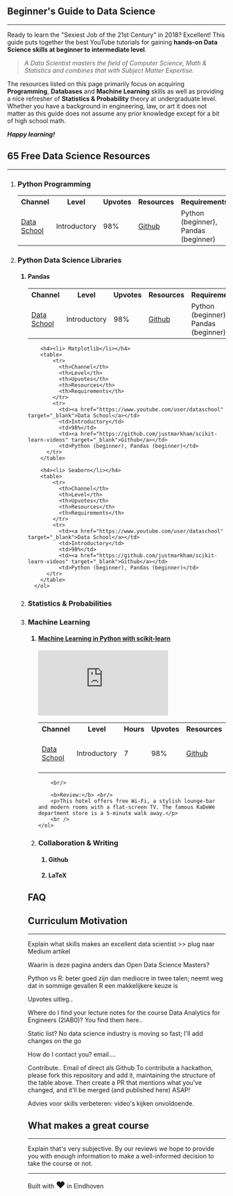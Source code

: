 <head>
  <link rel="stylesheet" type="text/css" href="style.css">
</head>

<h2>Beginner's Guide to Data Science</h2>
<hr>
Ready to learn the "Sexiest Job of the 21st Century" in 2018? Excellent! This guide puts together the best YouTube tutorials for gaining <b>hands-on Data Science skills at beginner to intermediate level</b>.

<blockquote><i>A Data Scientist masters the field of Computer Science, Math & Statistics and combines that with Subject Matter Expertise.</i></blockquote>

The resources listed on this page primarily focus on acquiring <b>Programming</b>, <b>Databases</b> and <b>Machine Learning</b> skills as well as providing a nice refresher of <b>Statistics & Probability</b> theory at undergraduate level. Whether you have a background in engineering, law, or art it does not matter as this guide does not assume any prior knowledge except for a bit of high school math. 

<b><i>Happy learning!</i></b>

<h2>65 Free Data Science Resources</h2>
<hr>

<ol> 
  <li><h3>Python Programming</h3>
  <table>
      <tr>
        <th>Channel</th>
        <th>Level</th>
        <th>Upvotes</th>
        <th>Resources</th>
        <th>Requirements</th>
      </tr>
      <tr>
        <td><a href="https://www.youtube.com/user/dataschool" target="_blank">Data School</a></td>
        <td>Introductory</td>
        <td>98%</td>
        <td><a href="https://github.com/justmarkham/scikit-learn-videos" target="_blank">Github</a></td>
        <td>Python (beginner), Pandas (beginner)</td>
    </tr>
  </table>
  </li>

  <li>
    <h3> Python Data Science Libraries</h3>
      <ol>
        <h4><li> Pandas</li></h4>
        <table>
            <tr>
              <th>Channel</th>
              <th>Level</th>
              <th>Upvotes</th>
              <th>Resources</th>
              <th>Requirements</th>
            </tr>
            <tr>
              <td><a href="https://www.youtube.com/user/dataschool" target="_blank">Data School</a></td>
              <td>Introductory</td>
              <td>98%</td>
              <td><a href="https://github.com/justmarkham/scikit-learn-videos" target="_blank">Github</a></td>
              <td>Python (beginner), Pandas (beginner)</td>
          </tr>
        </table>
        
        <h4><li> Matplotlib</li></h4>
        <table>
            <tr>
              <th>Channel</th>
              <th>Level</th>
              <th>Upvotes</th>
              <th>Resources</th>
              <th>Requirements</th>
            </tr>
            <tr>
              <td><a href="https://www.youtube.com/user/dataschool" target="_blank">Data School</a></td>
              <td>Introductory</td>
              <td>98%</td>
              <td><a href="https://github.com/justmarkham/scikit-learn-videos" target="_blank">Github</a></td>
              <td>Python (beginner), Pandas (beginner)</td>
          </tr>
        </table>
    
        <h4><li> Seaborn</li></h4>
        <table>
            <tr>
              <th>Channel</th>
              <th>Level</th>
              <th>Upvotes</th>
              <th>Resources</th>
              <th>Requirements</th>
            </tr>
            <tr>
              <td><a href="https://www.youtube.com/user/dataschool" target="_blank">Data School</a></td>
              <td>Introductory</td>
              <td>98%</td>
              <td><a href="https://github.com/justmarkham/scikit-learn-videos" target="_blank">Github</a></td>
              <td>Python (beginner), Pandas (beginner)</td>
          </tr>
        </table>
      </ol>
  </li>

  <li>
    <h3> Statistics & Probabilities</h3>
  </li>


  <li>
    <h3> Machine Learning</h3>
      <ol>  
        <h4>
          <a href="https://www.youtube.com/playlist?list=PL5-da3qGB5ICeMbQuqbbCOQWcS6OYBr5A" target="_blank">
            <li> Machine Learning in Python with scikit-learn</li>
          </a>
        </h4>
        <div class='embed-container'>
          <iframe src="https://www.youtube.com/embed/elojMnjn4kk?rel=0" frameborder="0" gesture="media" allow="encrypted-media" allowfullscreen></iframe>
        </div>
        <table>
          <tr>
            <th>Channel</th>
            <th>Level</th>
            <th>Hours</th>
            <th>Upvotes</th>
            <th>Resources</th>
            <th>Requirements</th>
          </tr>
          <tr>
            <td><a href="https://www.youtube.com/user/dataschool" target="_blank">Data School</a></td>
            <td>Introductory</td>
            <td>7</td>
            <td>98%</td>
            <td><a href="https://github.com/justmarkham/scikit-learn-videos" target="_blank">Github</a></td>
            <td>Python (beginner), Pandas (beginner)</td>
          </tr>
        </table>
        
        <br/>
        
        <b>Review:</b> <br/>
        <p>This hotel offers free Wi-Fi, a stylish lounge-bar and modern rooms with a flat-screen TV. The famous KaDeWe department store is a 5-minute walk away.</p>
        <br />
    </ol>
  </li>

  <li>
    <h3> Collaboration & Writing</h3>
    <ol>
      <h4><li> Github</li></h4>
      <h4><li> LaTeX</li></h4>
    </ol>
  </li> 
  
</ol>



<h2>FAQ</h2>
<h2>Curriculum Motivation</h2>
<hr>
<p>
  Explain what skills makes an excellent data scientist >> plug naar Medium artikel

  Waarin is deze pagina anders dan Open Data Science Masters? 

  Python vs R: beter goed zijn dan mediocre in twee talen; neemt weg dat in sommige gevallen R een makkelijkere keuze is


  Upvotes uitleg..

  Where do I find your lecture notes for the course Data Analytics for Engineers (2IAB0)? 
  You find them here..

  Static list? No data science industry is moving so fast; I'll add changes on the go

  How do I contact you? 
  email....

  Contribute.. 
  Email of direct als Github
  To contribute a hackathon, please fork this repository and add it, maintaining the structure of the table above. Then create a PR that mentions what you’ve changed, and it’ll be merged (and published here) ASAP!

  Advies voor skills verbeteren: video's kijken onvoldoende.
</p>



<h2>What makes a great course</h2>
<hr>
<p>Explain that's very subjective. By our reviews we hope to provide you with enough information to make a well-informed decision to take the course or not.</p>

<hr>
<p>Built with <span style="font-size: 1.5em;">❤</span> in Eindhoven</p>
